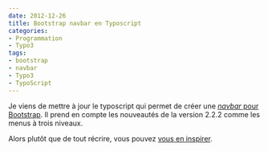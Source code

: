 ```yaml
---
date: 2012-12-26
title: Bootstrap navbar en Typoscript
categories:
- Programmation
- Typo3
tags:
- bootstrap
- navbar
- Typo3
- TypoScript
---
```

Je viens de mettre à jour le typoscript qui permet de créer une <a title="Barre de de navigation Bootstrap" href="https://twitter.github.com/bootstrap/components.html#navbar"><em>navbar</em> pour Bootstrap</a>. Il prend en compte les nouveautés de la version 2.2.2 comme les menus à trois niveaux.

Alors plutôt que de tout récrire, vous pouvez <a title="Le code typoscript pour une barre de navigation Bootstrap" href="https://gist.github.com/3003153">vous en inspirer</a>.
